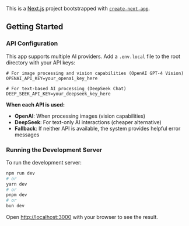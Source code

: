 This is a [Next.js](https://nextjs.org) project bootstrapped with [`create-next-app`](https://nextjs.org/docs/app/api-reference/cli/create-next-app).

## Getting Started

### API Configuration

This app supports multiple AI providers. Add a `.env.local` file to the root directory with your API keys:

```env
# For image processing and vision capabilities (OpenAI GPT-4 Vision)
OPENAI_API_KEY=your_openai_key_here

# For text-based AI processing (DeepSeek Chat)
DEEP_SEEK_API_KEY=your_deepseek_key_here
```

**When each API is used:**
- **OpenAI**: When processing images (vision capabilities)
- **DeepSeek**: For text-only AI interactions (cheaper alternative)
- **Fallback**: If neither API is available, the system provides helpful error messages

### Running the Development Server

To run the development server:

```bash
npm run dev
# or
yarn dev
# or
pnpm dev
# or
bun dev
```

Open [http://localhost:3000](http://localhost:3000) with your browser to see the result.
